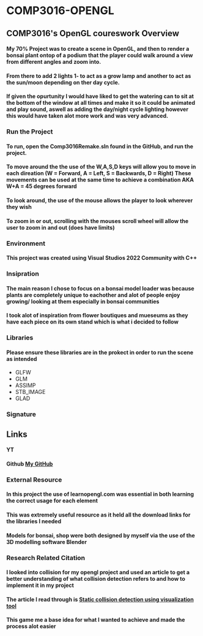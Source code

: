 # COMP3016-OPENGL
## COMP3016's OpenGL coureswork Overview
#### My 70% Project was to create a scene in OpenGL, and then to render a bonsai plant ontop of a podium that the player could walk around a view from different angles and zoom into. 
#### From there to add 2 lights 1- to act as a grow lamp and another to act as the sun/moon depending on ther day cycle. 
#### If given the opurtunity I would have liked to get the watering can to sit at the bottom of the window at all times and make it so it could be animated and play sound, aswell as adding the day/night cycle lighting however this would have taken alot more work and was very advanced.

### Run the Project
#### To run, open the Comp3016Remake.sln found in the GitHub, and run the project.

#### To move around the the use of the W,A,S,D keys will allow you to move in each direation (W = Forward, A = Left, S = Backwards, D = Right) These movements can be used at the same time to achieve a combination AKA W+A = 45 degrees forward
#### To look around, the use of the mouse allows the player to look wherever they wish
#### To zoom in or out, scrolling with the mouses scroll wheel will allow the user to zoom in and out (does have limits)

### Environment
#### This project was created using Visual Studios 2022 Community with C++

### Insipration
#### The main reason I chose to focus on a bonsai model loader was because plants are completely unique to eachother and alot of people enjoy growing/ looking at them especially in bonsai communities
#### I took alot of inspiration from flower boutiques and mueseums as they have each piece on its own stand which is what i decided to follow

### Libraries
#### Please ensure these libraries are in the prokect in order to run the scene as intended

 - GLFW
 - GLM
 - ASSIMP
 - STB_IMAGE
 - GLAD
### Signature


## Links

#### YT 
#### Github [My GitHub](https://github.com/WillSplaine/COMP3016-OPENGL)

### External Resource

#### In this project the use of learnopengl.com was essential in both learning the correct usage for each element 
#### This was extremely useful resource as it held all the download links for the libraries I needed

#### Models for bonsai, shop were both designed by myself via the use of the 3D modelling software Blender

### Research Related Citation
#### I looked into collision for my opengl project and used an article to get a better understanding of what collision detection refers to and how to implement it in my project
#### The article I read through is [Static collision detection using visualization tool](https://www.sciencedirect.com/science/article/abs/pii/S2214785318322053)
#### This game me a base idea for what I wanted to achieve and made the process alot easier
